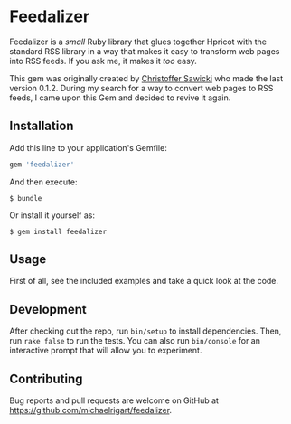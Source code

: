 # Feedalizer

Feedalizer is a *small* Ruby library that glues together Hpricot with the standard RSS library in a way that makes it easy to transform web pages into RSS feeds. If you ask me, it makes it *too* easy.

This gem was originally created by [Christoffer Sawicki](http://qerub.se/feedalizer) who made the last version 0.1.2. During my search for a way to convert web pages to RSS feeds, I came upon this Gem and decided to revive it again.

## Installation

Add this line to your application's Gemfile:

```ruby
gem 'feedalizer'
```

And then execute:

    $ bundle

Or install it yourself as:

    $ gem install feedalizer

## Usage

First of all, see the included examples and take a quick look at the code.

## Development

After checking out the repo, run `bin/setup` to install dependencies. Then, run `rake false` to run the tests. You can also run `bin/console` for an interactive prompt that will allow you to experiment.

## Contributing

Bug reports and pull requests are welcome on GitHub at https://github.com/michaelrigart/feedalizer.


